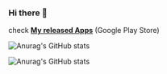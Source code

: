 ### Hi there 👋

check [<strong>My released Apps</strong>](https://play.google.com/store/apps/developer?id=thoth000) (Google Play Store)

![Anurag's GitHub stats](https://github-readme-stats.vercel.app/api?username=thoth000&count_private=true&theme=radical)

![Anurag's GitHub stats](https://github-readme-stats.vercel.app/api/top-langs/?username=thoth000&layout=compact&theme=radical)
